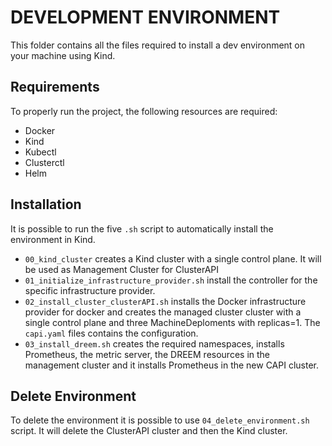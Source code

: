 # DEVELOPMENT ENVIRONMENT
This folder contains all the files required to install a dev environment on your machine using Kind.

## Requirements
To properly run the project, the following resources are required:
- Docker
- Kind
- Kubectl
- Clusterctl
- Helm

## Installation
It is possible to run the five `.sh` script to automatically install the environment in Kind.
- `00_kind_cluster` creates a Kind cluster with a single control plane. It will be used as Management Cluster for ClusterAPI
- `01_initialize_infrastructure_provider.sh` install the controller for the specific infrastructure provider.
- `02_install_cluster_clusterAPI.sh` installs the Docker infrastructure provider for docker and creates the managed cluster cluster with a single control plane and three MachineDeploments with replicas=1. The `capi.yaml` files contains the configuration.
- `03_install_dreem.sh` creates the required namespaces, installs Prometheus, the metric server, the DREEM resources in the management cluster and it installs Prometheus in the new CAPI cluster.


## Delete Environment
To delete the environment it is possible to use `04_delete_environment.sh` script. It will delete the ClusterAPI cluster and then the Kind cluster.
